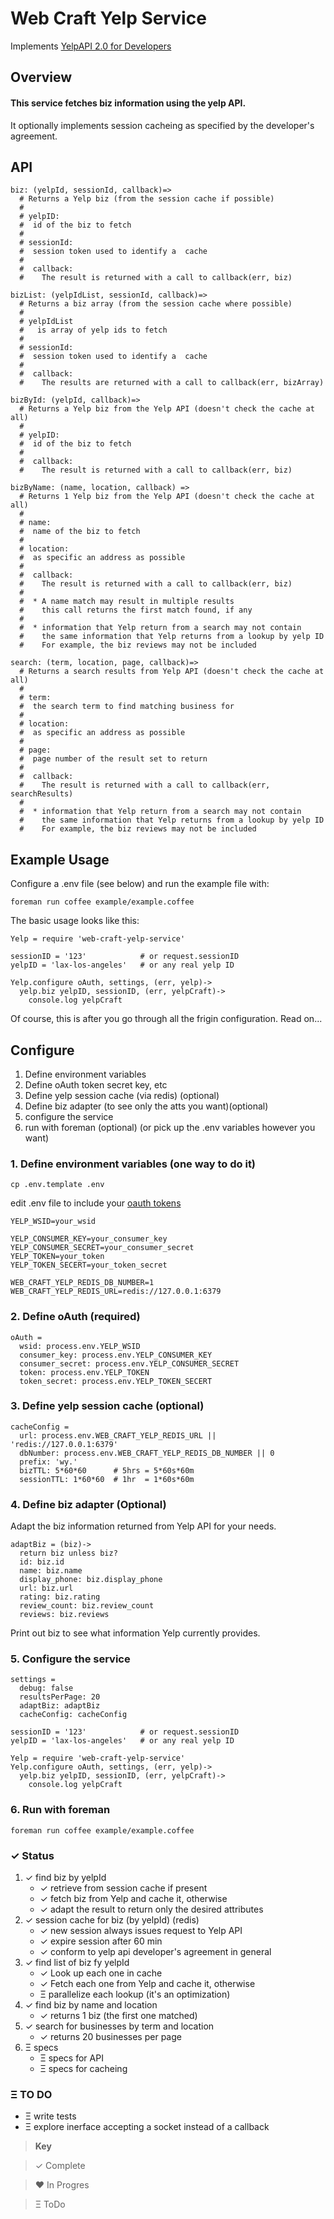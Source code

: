 # Web Craft Yelp Service
Implements [YelpAPI 2.0 for Developers](http://www.yelp.com/developers/documentation/faq)

## Overview
#### This service fetches biz information using the yelp API.
It optionally implements session cacheing as specified by the developer's agreement. 

## API
```
biz: (yelpId, sessionId, callback)=>
  # Returns a Yelp biz (from the session cache if possible)
  #
  # yelpID: 
  #  id of the biz to fetch
  #
  # sessionId: 
  #  session token used to identify a  cache
  #
  #  callback:
  #    The result is returned with a call to callback(err, biz)
  
bizList: (yelpIdList, sessionId, callback)=>
  # Returns a biz array (from the session cache where possible)
  #
  # yelpIdList
  #   is array of yelp ids to fetch
  #
  # sessionId: 
  #  session token used to identify a  cache
  #
  #  callback:
  #    The results are returned with a call to callback(err, bizArray)

bizById: (yelpId, callback)=>
  # Returns a Yelp biz from the Yelp API (doesn't check the cache at all)
  #
  # yelpID: 
  #  id of the biz to fetch
  #
  #  callback:
  #    The result is returned with a call to callback(err, biz)

bizByName: (name, location, callback) =>
  # Returns 1 Yelp biz from the Yelp API (doesn't check the cache at all)
  #
  # name: 
  #  name of the biz to fetch
  #
  # location: 
  #  as specific an address as possible
  #
  #  callback:
  #    The result is returned with a call to callback(err, biz)
  # 
  #  * A name match may result in multiple results
  #    this call returns the first match found, if any
  #
  #  * information that Yelp return from a search may not contain 
  #    the same information that Yelp returns from a lookup by yelp ID
  #    For example, the biz reviews may not be included

search: (term, location, page, callback)=>
  # Returns a search results from Yelp API (doesn't check the cache at all)
  #
  # term: 
  #  the search term to find matching business for
  #
  # location: 
  #  as specific an address as possible
  #
  # page: 
  #  page number of the result set to return
  #
  #  callback:
  #    The result is returned with a call to callback(err, searchResults)
  #
  #  * information that Yelp return from a search may not contain 
  #    the same information that Yelp returns from a lookup by yelp ID
  #    For example, the biz reviews may not be included

```



## Example Usage
Configure a .env file (see below) and run the example file with:

```
foreman run coffee example/example.coffee
```

The basic usage looks like this:

````
Yelp = require 'web-craft-yelp-service'

sessionID = '123'            # or request.sessionID
yelpID = 'lax-los-angeles'   # or any real yelp ID

Yelp.configure oAuth, settings, (err, yelp)->
  yelp.biz yelpID, sessionID, (err, yelpCraft)->  
    console.log yelpCraft
````
Of course, this is after you go through all the frigin configuration. Read on...


## Configure
1. Define environment variables
2. Define oAuth token secret key, etc
3. Define yelp session cache (via redis) (optional)
4. Define biz adapter (to see only the atts you want)(optional)
5. configure the service
6. run with foreman (optional) (or pick up the .env variables however you want)

### 1. Define environment variables (one way to do it)
```
cp .env.template .env
```

edit .env file to include your [oauth tokens](http://www.yelp.com/developers/manage_api_keys)

```
YELP_WSID=your_wsid

YELP_CONSUMER_KEY=your_consumer_key
YELP_CONSUMER_SECRET=your_consumer_secret
YELP_TOKEN=your_token
YELP_TOKEN_SECERT=your_token_secret

WEB_CRAFT_YELP_REDIS_DB_NUMBER=1
WEB_CRAFT_YELP_REDIS_URL=redis://127.0.0.1:6379
```

### 2. Define oAuth (required)
```
oAuth =
  wsid: process.env.YELP_WSID
  consumer_key: process.env.YELP_CONSUMER_KEY
  consumer_secret: process.env.YELP_CONSUMER_SECRET
  token: process.env.YELP_TOKEN
  token_secret: process.env.YELP_TOKEN_SECERT
```

### 3. Define yelp session cache (optional)
```
cacheConfig =
  url: process.env.WEB_CRAFT_YELP_REDIS_URL || 'redis://127.0.0.1:6379'
  dbNumber: process.env.WEB_CRAFT_YELP_REDIS_DB_NUMBER || 0
  prefix: 'wy.'
  bizTTL: 5*60*60      # 5hrs = 5*60s*60m
  sessionTTL: 1*60*60  # 1hr  = 1*60s*60m
```
### 4. Define biz adapter (Optional)
Adapt the biz information returned from Yelp API for your needs. 

```
adaptBiz = (biz)-> 
  return biz unless biz?
  id: biz.id
  name: biz.name
  display_phone: biz.display_phone
  url: biz.url
  rating: biz.rating
  review_count: biz.review_count
  reviews: biz.reviews

```
Print out biz to see what information Yelp currently provides.

### 5. Configure the service

```
settings =
  debug: false
  resultsPerPage: 20
  adaptBiz: adaptBiz
  cacheConfig: cacheConfig

sessionID = '123'            # or request.sessionID
yelpID = 'lax-los-angeles'   # or any real yelp ID

Yelp = require 'web-craft-yelp-service'
Yelp.configure oAuth, settings, (err, yelp)->
  yelp.biz yelpID, sessionID, (err, yelpCraft)->  
    console.log yelpCraft

```

### 6. Run with foreman

````
foreman run coffee example/example.coffee
````
### &#10003; Status
1. &#10003; find biz by yelpId
   * &#10003; retrieve from session cache if present
   * &#10003; fetch biz from Yelp and cache it, otherwise
   * &#10003; adapt the result to return only the desired attributes
2. &#10003; session cache for biz (by yelpId) (redis)
   * &#10003; new session always issues request to Yelp API   
   * &#10003; expire session after 60 min
   * &#10003; conform to yelp api developer's agreement in general
3. &#10003; find list of biz fy yelpId
   * &#10003; Look up each one in cache
   * &#10003; Fetch each one from Yelp and cache it, otherwise
   * &Xi; parallelize each lookup (it's an optimization)
4. &#10003; find biz by name and location
   * &#10003; returns 1 biz (the first one matched)
5. &#10003; search for businesses by term and location
   * &#10003; returns 20 businesses per page
6. &Xi; specs
   * &Xi; specs for API
   * &Xi; specs for cacheing

### &Xi; TO DO
+ &Xi; write tests
+ &Xi; explore inerface accepting a socket instead of a callback

> **Key**

> &#10003; Complete

> &hearts; In Progres

> &Xi; ToDo
